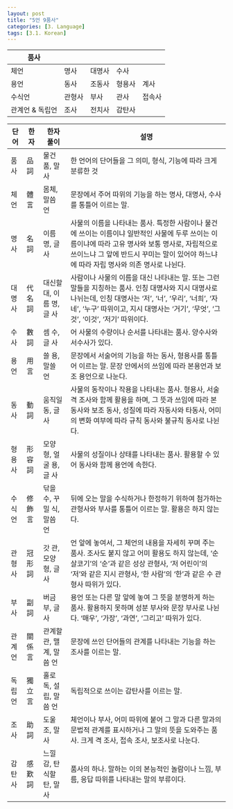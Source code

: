 ```yaml
---
layout: post
title: "5언 9품사"
categories: [3. Language]
tags: [3.1. Korean]
---
```


| 품사        |||||
|-----------|---|---|---|---|
| 체언        |	명사|	대명사|	수사|	
| 용언        |	동사|	조동사|	형용사|	계사|
| 수식언       |	관형사|	부사|	관사|	접속사|
| 관계언 & 독립언 |	조사|	전치사|	감탄사|	



|단어|	한자|	한자 풀이	|설명	|
|---|----|---|---|
|품사|	品詞|	물건 품, 말 사|	한 언어의 단어들을 그 의미, 형식, 기능에 따라 크게 분류한 것														
|체언|	體言|	몸체, 말씀 언|	문장에서 주어 따위의 기능을 하는 명사, 대명사, 수사를 통틀어 이르는 말.														
|명사|	名詞|	이름 명, 글 사|	사물의 이름을 나타내는 품사. 특정한 사람이나 물건에 쓰이는 이름이냐 일반적인 사물에 두루 쓰이는 이름이냐에 따라 고유 명사와 보통 명사로, 자립적으로 쓰이느냐 그 앞에 반드시 꾸미는 말이 있어야 하느냐에 따라 자립 명사와 의존 명사로 나뉜다.														
|대명사|	代名詞|	대신할 대, 이름 명, 글 사|	사람이나 사물의 이름을 대신 나타내는 말. 또는 그런 말들을 지칭하는 품사. 인칭 대명사와 지시 대명사로 나뉘는데, 인칭 대명사는 ‘저’, ‘너’, ‘우리’, ‘너희’, ‘자네’, ‘누구’ 따위이고, 지시 대명사는 ‘거기’, ‘무엇’, ‘그것’, ‘이것’, ‘저기’ 따위이다.														
|수사|	數詞|	셈 수, 글 사|	어 사물의 수량이나 순서를 나타내는 품사. 양수사와 서수사가 있다.														
|용언|	用言|	쓸 용, 말쓸 언|	문장에서 서술어의 기능을 하는 동사, 형용사를 통틀어 이르는 말. 문장 안에서의 쓰임에 따라 본용언과 보조 용언으로 나눈다.														
|동사|	動詞|	움직일 동, 글 사|	사물의 동작이나 작용을 나타내는 품사. 형용사, 서술격 조사와 함께 활용을 하며, 그 뜻과 쓰임에 따라 본동사와 보조 동사, 성질에 따라 자동사와 타동사, 어미의 변화 여부에 따라 규칙 동사와 불규칙 동사로 나뉜다.														
|형용사|	形容詞|	모양 형, 얼굴 용, 글 사|	사물의 성질이나 상태를 나타내는 품사. 활용할 수 있어 동사와 함께 용언에 속한다.														
|수식언|	修飾言|	닦을 수, 꾸밀 식, 말씀 언|	뒤에 오는 말을 수식하거나 한정하기 위하여 첨가하는 관형사와 부사를 통틀어 이르는 말. 활용은 하지 않는다.														
|관형사|	冠形詞|	갓 관, 모양 형, 글 사|	언 앞에 놓여서, 그 체언의 내용을 자세히 꾸며 주는 품사. 조사도 붙지 않고 어미 활용도 하지 않는데, ‘순 살코기’의 ‘순’과 같은 성상 관형사, ‘저 어린이’의 ‘저’와 같은 지시 관형사, ‘한 사람’의 ‘한’과 같은 수 관형사 따위가 있다.														
|부사|	副詞|	버금 부, 글 사|	용언 또는 다른 말 앞에 놓여 그 뜻을 분명하게 하는 품사. 활용하지 못하며 성분 부사와 문장 부사로 나뉜다. ‘매우’, ‘가장’, ‘과연’, ‘그리고’ 따위가 있다.														
|관계언|	關係言|	관계할 관, 맬 계, 말씀 언|	문장에 쓰인 단어들의 관계를 나타내는 기능을 하는 조사를 이르는 말.														
|독립언|	獨立言|	홀로 독, 설 립, 말씀 언|	독립적으로 쓰이는 감탄사를 이르는 말.														
|조사|	助詞|	도울 조, 말 사|	체언이나 부사, 어미 따위에 붙어 그 말과 다른 말과의 문법적 관계를 표시하거나 그 말의 뜻을 도와주는 품사. 크게 격 조사, 접속 조사, 보조사로 나눈다.														
|감탄사|	感歎詞|	느낄 감, 탄식할 탄,  말 사|	품사의 하나. 말하는 이의 본능적인 놀람이나 느낌, 부름, 응답 따위를 나타내는 말의 부류이다.														